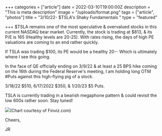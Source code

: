 +++
categories = ["article"]
date = 2022-03-10T19:00:00Z
description = "This is meta description"
image = "/uploads/format.png"
tags = ["article", "photos"]
title = "3/10/22- $TSLA's Shaky Fundamentals "
type = "featured"

+++
$TSLA remains one of the most speculative & overvalued stocks in this current NASDAQ bear market. Currently, the stock is trading at $813, & its P/E is 165 (Healthy levels are 20-25). With rates rising, the days of high PE valuations are coming to an end rather quickly.

If TSLA was trading $100, its PE would be a healthy 20-- Which is ultimately where I see this going.

In the face of QE officially ending on 3/9/22 & at least a 25 BPS hike coming on the 16th during the Federal Reserve's meeting, I am holding long OTM #Puts against this high-flying pig of a stock.

3/18/22 $510, 6/17/2022 $350, & 1/20/23 $5 Puts.

TSLA is currently trading in a bearish megaphone pattern & could revisit the low 600s rather soon. Stay tuned!

![](/uploads/screen-shot-2022-03-10-at-1-30-24-pm.png)(Chart courtesy of Finviz.com)

Cheers,

JR